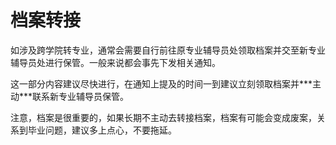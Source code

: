 # 档案转接

如涉及跨学院转专业，通常会需要自行前往原专业辅导员处领取档案并交至新专业辅导员处进行保管。一般来说都会事先下发相关通知。

这一部分内容建议尽快进行，在通知上提及的时间一到建议立刻领取档案并***主动\***联系新专业辅导员保管。

注意，档案是很重要的，如果长期不主动去转接档案，档案有可能会变成废案，关系到毕业问题，建议多上点心，不要拖延。